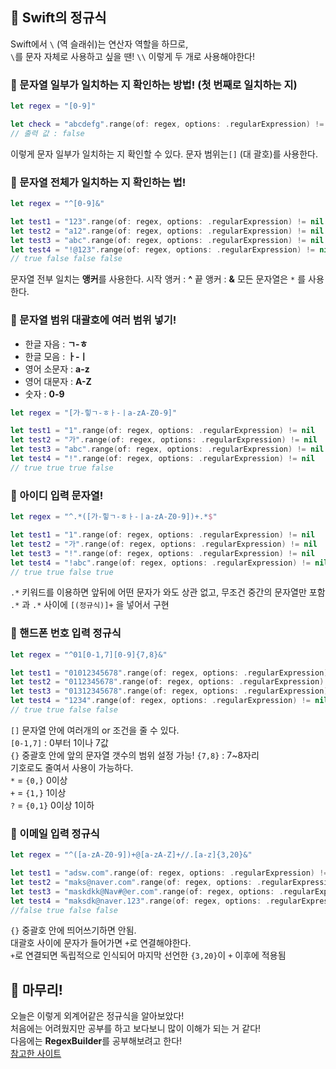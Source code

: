 ## 🥐 Swift의 정규식
Swift에서 `\` (역 슬래쉬)는 연산자 역할을 하므로,       
`\`를 문자 자체로 사용하고 싶을 땐! `\\` 이렇게 두 개로 사용해야한다!

### 🥯 문자열 일부가 일치하는 지 확인하는 방법! (첫 번째로 일치하는 지)
```swift 
let regex = "[0-9]"

let check = "abcdefg".range(of: regex, options: .regularExpression) != nil
// 출력 값 : false
```
이렇게 문자 일부가 일치하는 지 확인할 수 있다.
문자 범위는`[]` (대 괄호)를 사용한다.

### 🥞 문자열 전체가 일치하는 지 확인하는 법!
```swift
let regex = "^[0-9]&"

let test1 = "123".range(of: regex, options: .regularExpression) != nil
let test2 = "a12".range(of: regex, options: .regularExpression) != nil
let test3 = "abc".range(of: regex, options: .regularExpression) != nil
let test4 = "!@123".range(of: regex, options: .regularExpression) != nil
// true false false false
```
문자열 전부 일치는 **앵커**를 사용한다.
시작 앵커 : **^**
끝 앵커 : **&**
모든 문자열은 `*` 를 사용한다.

### 🍞 문자열 범위 대괄호에 여러 범위 넣기!
* 한글 자음 : **ㄱ-ㅎ**
* 한글 모음 : **ㅏ-ㅣ**
* 영어 소문자 : **a-z**
* 영어 대문자 : **A-Z**
* 숫자 : **0-9**
```swift
let regex = "[가-힣ㄱ-ㅎㅏ-ㅣa-zA-Z0-9]"

let test1 = "1".range(of: regex, options: .regularExpression) != nil
let test2 = "가".range(of: regex, options: .regularExpression) != nil
let test3 = "abc".range(of: regex, options: .regularExpression) != nil
let test4 = "!".range(of: regex, options: .regularExpression) != nil
// true true true false
```
 ### 🧁 아이디 입력 문자열!
 ```swift 
 let regex = "^.*([가-힣ㄱ-ㅎㅏ-ㅣa-zA-Z0-9])+.*$"
 
 let test1 = "1".range(of: regex, options: .regularExpression) != nil
let test2 = "가".range(of: regex, options: .regularExpression) != nil
let test3 = "!".range(of: regex, options: .regularExpression) != nil
let test4 = "!abc".range(of: regex, options: .regularExpression) != nil
// true true false true
```
`.*` 키워드를 이용하면 앞뒤에 어떤 문자가 와도 상관 없고,        무조건 중간의 문자열만 포함       
`.*` 과 `.*` 사이에 `[(정규식)]+` 을 넣어서 구현

### 🍩 핸드폰 번호 입력 정규식
```swift 
let regex = "^01[0-1,7][0-9]{7,8}&"

let test1 = "01012345678".range(of: regex, options: .regularExpression) != nil
let test2 = "0112345678".range(of: regex, options: .regularExpression) != nil
let test3 = "01312345678".range(of: regex, options: .regularExpression) != nil
let test4 = "1234".range(of: regex, options: .regularExpression) != nil
// true true false false
```
`[]` 문자열 안에 여러개의 or 조건을 줄 수 있다.          
`[0-1,7]` : 0부터 1이나 7값      
`{}` 중괄호 안에 앞의 문자열 갯수의 범위 설정 가능!
 `{7,8}` : 7~8자리     
기호로도 줄여서 사용이 가능하다.     
`*` = `{0,}` 0이상    
`+` = `{1,}` 1이상     
`?` = `{0,1}` 0이상 1이하      
### 🥠 이메일 입력 정규식
```swift
let regex = "^([a-zA-Z0-9])+@[a-zA-Z]+//.[a-z]{3,20}&"

let test1 = "adsw.com".range(of: regex, options: .regularExpression) != nil
let test2 = "maks@naver.com".range(of: regex, options: .regularExpression) != nil
let test3 = "maskdkk@Nav#@er.com".range(of: regex, options: .regularExpression) != nil
let test4 = "maksdk@naver.123".range(of: regex, options: .regularExpression) != nil
//false true false false
```
`{}` 중괄호 안에 띄어쓰기하면 안됨.      
대괄호 사이에 문자가 들어가면 `+`로 연결해야한다.        
`+`로 연결되면 독립적으로 인식되어 마지막 선언한 `{3,20}`이 `+` 이후에 적용됨     

## 🍙 마무리!
오늘은 이렇게 외계어같은 정규식을 알아보았다!     
처음에는 어려웠지만 공부를 하고 보다보니 많이 이해가 되는 거 같다!     
다음에는 **RegexBuilder**를 공부해보려고 한다!      
[참고한 사이트](https://ios-development.tistory.com/1087)
